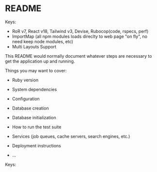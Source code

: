 # README

Keys:
* RoR v7, React v18, Tailwind v3, Devise, Rubocop(code, rspecs, perf)
* ImportMap (all npm modules loads direclty to web page "on fly", no need keep node modules, etc)
* Multi Layouts Support

This README would normally document whatever steps are necessary to get the
application up and running.

Things you may want to cover:

* Ruby version

* System dependencies

* Configuration

* Database creation

* Database initialization

* How to run the test suite

* Services (job queues, cache servers, search engines, etc.)

* Deployment instructions

* ...

Keys:

